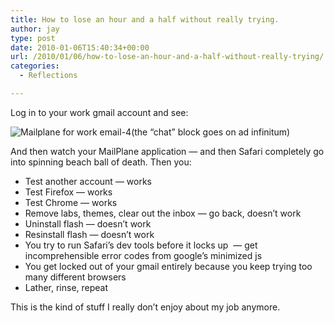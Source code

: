 ```yaml
---
title: How to lose an hour and a half without really trying.
author: jay
type: post
date: 2010-01-06T15:40:34+00:00
url: /2010/01/06/how-to-lose-an-hour-and-a-half-without-really-trying/
categories:
  - Reflections

---
```

Log in to your work gmail account and see:

 ![][1](the “chat” block goes on ad infinitum)

And then watch your MailPlane application — and then Safari completely go into spinning beach ball of death. Then you:

  * Test another account — works
  * Test Firefox — works
  * Test Chrome — works
  * Remove labs, themes, clear out the inbox — go back, doesn’t work
  * Uninstall flash — doesn’t work
  * Resinstall flash — doesn’t work
  * You try to run Safari’s dev tools before it locks up  — get incomprehensible error codes from google’s minimized js
  * You get locked out of your gmail entirely because you keep trying too many different browsers
  * Lather, rinse, repeat

This is the kind of stuff I really don’t enjoy about my job anymore.

 [1]: https://cdn.rambleon.org/migrate/2010/01/Mailplane-for-work-email-4.png (Mailplane for work email-4)